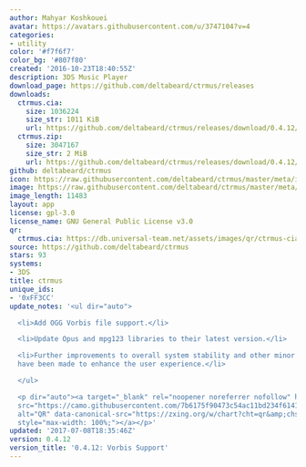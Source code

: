 ```yaml
---
author: Mahyar Koshkouei
avatar: https://avatars.githubusercontent.com/u/3747104?v=4
categories:
- utility
color: '#f7f6f7'
color_bg: '#807f80'
created: '2016-10-23T18:40:55Z'
description: 3DS Music Player
download_page: https://github.com/deltabeard/ctrmus/releases
downloads:
  ctrmus.cia:
    size: 1036224
    size_str: 1011 KiB
    url: https://github.com/deltabeard/ctrmus/releases/download/0.4.12/ctrmus.cia
  ctrmus.zip:
    size: 3047167
    size_str: 2 MiB
    url: https://github.com/deltabeard/ctrmus/releases/download/0.4.12/ctrmus.zip
github: deltabeard/ctrmus
icon: https://raw.githubusercontent.com/deltabeard/ctrmus/master/meta/icon.png
image: https://raw.githubusercontent.com/deltabeard/ctrmus/master/meta/banner.png
image_length: 11483
layout: app
license: gpl-3.0
license_name: GNU General Public License v3.0
qr:
  ctrmus.cia: https://db.universal-team.net/assets/images/qr/ctrmus-cia.png
source: https://github.com/deltabeard/ctrmus
stars: 93
systems:
- 3DS
title: ctrmus
unique_ids:
- '0xFF3CC'
update_notes: '<ul dir="auto">

  <li>Add OGG Vorbis file support.</li>

  <li>Update Opus and mpg123 libraries to their latest version.</li>

  <li>Further improvements to overall system stability and other minor adjustments
  have been made to enhance the user experience.</li>

  </ul>

  <p dir="auto"><a target="_blank" rel="noopener noreferrer nofollow" href="https://camo.githubusercontent.com/7b6175f90473c54ac11bd234f6141d02154d8ecb3b4d188d485ee64238715b8e/68747470733a2f2f7a78696e672e6f72672f772f63686172743f6368743d7172266368733d323330783233302663686c643d4c2663686f653d5554462d382663686c3d68747470732533412532462532466769746875622e636f6d25324664656c746162656172642532466374726d757325324672656c6561736573253246646f776e6c6f6164253246302e342e31322532466374726d75732e636961"><img
  src="https://camo.githubusercontent.com/7b6175f90473c54ac11bd234f6141d02154d8ecb3b4d188d485ee64238715b8e/68747470733a2f2f7a78696e672e6f72672f772f63686172743f6368743d7172266368733d323330783233302663686c643d4c2663686f653d5554462d382663686c3d68747470732533412532462532466769746875622e636f6d25324664656c746162656172642532466374726d757325324672656c6561736573253246646f776e6c6f6164253246302e342e31322532466374726d75732e636961"
  alt="QR" data-canonical-src="https://zxing.org/w/chart?cht=qr&amp;chs=230x230&amp;chld=L&amp;choe=UTF-8&amp;chl=https%3A%2F%2Fgithub.com%2Fdeltabeard%2Fctrmus%2Freleases%2Fdownload%2F0.4.12%2Fctrmus.cia"
  style="max-width: 100%;"></a></p>'
updated: '2017-07-08T18:35:46Z'
version: 0.4.12
version_title: '0.4.12: Vorbis Support'
---
```

